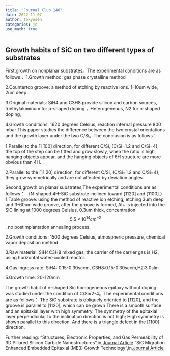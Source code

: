 ```yaml
---
title: "Journal Club 146"
date: 2022-11-07
author: tokyosen
categories: jc
use_math: true
---
```


## Growth habits of SiC on two different types of substrates
First,growth on nonplanar substrates。The experimental conditions are as follows：
1.Growth method: gas phase crystalline method

2.Countertop groove: a method of etching by reactive ions. 1-10um wide, 2um deep

3.Original materials: SiH4 and C3H8 provide silicon and carbon sources, triethylaluminum for p-shaped doping ，Heterogeneous, N2 for n-shaped doping,

4.Growth conditions: 1620 degrees Celsius, reaction internal pressure 800 mbar
This paper studies the difference between the two crystal orientations and the growth layer under the two C/Si。The conclusion is as follows：

1.Parallel to the [1 ̄100] direction, for different C/Si, (C/Si=1.2 and C/Si=4), the top of the step can be fitted and grow slowly, when the ratio is high,
  hanging objects appear, and the hanging objects of 6H structure are more obvious than 4H.

2.Parallel to the [11 ̄20] direction, for different C/Si, (C/Si=1.2 and C/Si=4), they grow symmetrically and are not affected by deviation angles

Second,growth on planar substrates,The experimental conditions are as follows：
（N-shaped 4H-SiC substrate inclined toward [1120] and [1100].）
1.Table groove: using the method of reactive ion etching, etching 3um deep and 3-60um wide groove, after the groove is formed, Al+ is injected into the SiC lining
                at 1000 degrees Celsius, 0.3um thick, concentration $$5.5\times10^{14}cm^{−2}$$, no postimplantation annealing process.

2.Growth conditions: 1500 degrees Celsius, atmospheric pressure, chemical vapor deposition method

3.Raw material: SiH4C3H8 mixed gas, the carrier of the carrier gas is H2, using horizontal water-cooled reactor.

4.Gas ingress rate: SiH4: 0.15-0.30sccm,
                    C3H8:0.15-0.30sccm,H2:3.0slm

5.Growth time: 20-120min

The growth habit of n-shaped Sic homogeneous epitaxy without doping was studied under the condition of C/Si=2-4。The experimental conditions are as follows：
The SiC substrate is obliquely oriented to [1120], and the groove is parallel to [1120], which can be grown
There is a smooth surface and an epitaxial layer with high symmetry. The symmetry of the epitaxial layer perpendicular to the inclination direction is not high; 
High symmetry is shown parallel to this direction. And there is a triangle defect in the [1100] direction.

Further reading: 
“Structures, Electronic Properties, and Gas Permeability of 3D Pillared Silicon Carbide Nanostructures”,in,[Journal Article](https://doi.org/10.3390/nano12111869)
“SiC Migration Enhanced Embedded Epitaxial (ME3) Growth Technology”,in,[Journal Article](https://doi.org/10.4028/www.scientific.net/MSF.527-529.251)
